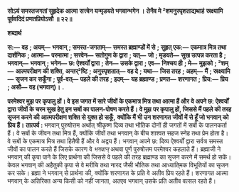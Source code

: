 **सोऽयं समस्तजगतां सुहृदेक आत्मा** **सत्त्वेन यन्मृडयते भगवान्भगेन ।** **तेनैव मे ²शमनुस्पृशताद्यथाहं** **स्रक्ष्यामि पूर्ववदिदं प्रणतप्रियोऽसौ ॥ २२॥** 

**शब्दार्थ** 

**स:—** **वह** **; अयम्—** **भगवान्** **; समस्त-जगताम्—** **समस्त ब्रह्माण्डों में से** **; सुहृत् एक:—** **एकमात्र मित्र तथा दार्शनिक** **; आत्मा—** **परमात्मा** **; सत्त्वेन—** **सतोगुण के द्वारा** **; यत्—** **जो** **; मृडयते—** **सुख उत्पन्न करता है** **; भगवान्—** **भगवान्** **; भगेन—** **छ: ऐश्वर्यों द्वारा** **;** **तेन—** **उसके द्वारा** **; एव—** **निश्चय ही** **; मे—** **मुझको** **; ²शम्—** **आत्मपरीक्षण की शक्ति, अन्तर्²ष्टि** **; अनुस्पृशतात्—** **वह दे** **; यथा—** **जिस तरह** **; अहम्—** **मैं** **; स्रक्ष्यामि—** **सृजन कर सकूँगा** **; पूर्व-वत्—** **पहले की तरह** **; इदम्—** **यह ब्रह्माण्ड** **; प्रणत—** **शरणागत** **;** **प्रिय:—** **प्रिय** **; असौ—** **वह (भगवान्)।** **.** 

**परमेश्वर मुझ पर कृपालु हों। वे इस जगत में सारे जीवों के एकमात्र मित्र तथा आत्मा हैं और** **वे अपने छ: ऐश्वर्यों द्वारा जीवों के चरम सुख हेतु इन सबों का पालन-पोषण करते हैं। वे मुझ** **पर कृपालु हों, जिससे मैं पहले की तरह सृजन करने की आत्मपरीक्षण शक्ति से युक्त हो सकूँ,** **क्योंकि मैं भी उन शरणागत जीवों में से हूँ जो भगवान् को प्रिय हैं।** **तात्पर्य :** भगवान् पुरुषोत्तम अर्थात् श्रीकृष्ण दिव्य तथा भौतिक दोनों ही जगतों में सबों के पालनकर्ता हैं। वे सबों के जीवन तथा मित्र हैं, क्योंकि जीवों तथा भगवान् के बीच शाश्वत सहज स्नेह तथा प्रेम होता है। वे सबों के एकमात्र मित्र तथा हितैषी हैं और वे अद्वय हैं। भगवान् अपने छ: दिव्य ऐश्वर्यों द्वारा सर्वत्र समस्त जीवों का पालन करते हैं जिसके कारण वे *भगवान्* अथवा पूर्ण पुरुषोत्तम परमेश्वर कहलाते हैं। ब्रह्माजी ने भगवान् की कृपा पाने के लिए प्रार्थना की जिससे वे पहले की तरह ब्रह्माण्ड का सृजन करने में समर्थ हो सकें। केवल भगवान् की अहैतुकी कृपा से वे मरीचि तथा नारद जैसी भौतिक तथा आध्याति्मक विभूतियों का सृजन कर सके। ब्रह्मा ने भगवान् से प्रार्थना की, क्योंकि शरणागत के प्रति वे अतीव प्रिय रहते हैं। शरणागत आत्मा भगवान् के अतिरिक्त अन्य किसी को नहीं जानता, अतएव भगवान् उसके प्रति अतीव वत्सल रहते हैं।  